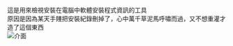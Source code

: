 這是用來檢視安裝在電腦中軟體安裝程式資訊的工具  
原因是因為某天手賤把安裝紀錄刪掉了，心中萬千草泥馬呼嘯而過，又不想重灌才造了這個東西  
![介面](https://i.imgur.com/NXcHFOZ.png)